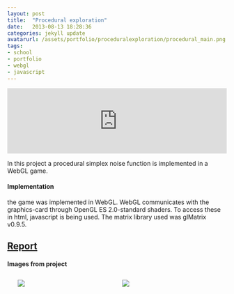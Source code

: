 ```yaml
---
layout: post
title:  "Procedural exploration"
date:   2013-08-13 18:28:36
categories: jekyll update
avatarurl: /assets/portfolio/proceduralexploration/procedural_main.png
tags:
- school
- portfolio
- webgl
- javascript
---
```


<iframe src="http://player.vimeo.com/video/75006612?color=4B0082" width="100%" frameborder="0" webkitallowfullscreen mozallowfullscreen allowfullscreen></iframe> 

In this project a procedural simplex noise function is implemented in a WebGL game.

#### Implementation ####

the game was implemented in WebGL. WebGL communicates with the graphics-card through OpenGL ES 2.0-standard shaders. To access these in html, javascript is being used. The matrix library used was glMatrix v0.9.5.

## [Report][ProceduralReport] ##

#### Images from project ####

<style>
	ul#menu li {
		float: left;
	    display:inline;
	    margin: 10px 10px 0 0;
	}
	ul#menu {
		margin: 0 0 0 0;
	}
	div.img li {
		height: 230px;
		width: 230px;
		overflow: hidden;
	}

	div.img img {
		max-height: 100%;
		max-width: 100%;
	}
</style>

<div class="img">
	<ul id="menu">
		<li><a href="{{ site.baseurl }}/assets/portfolio/proceduralexploration/player_view.png">
			<img src="{{ site.baseurl }}/assets/portfolio/proceduralexploration/player_view.png"/>
		</a>
		</li>
		  	<li><a href="{{ site.baseurl }}/assets/portfolio/proceduralexploration/player_view_dead.png">
			<img src="{{ site.baseurl }}/assets/portfolio/proceduralexploration/player_view_dead.png"/>
		</a>
		</li>
	</ul>

	<ul id="menu">
		<li><a href="{{ site.baseurl }}/assets/portfolio/proceduralexploration/above_hit.png">
			<img src="{{ site.baseurl }}/assets/portfolio/proceduralexploration/above_hit.png"/>
		</a>
		</li>
		  	<li><a href="{{ site.baseurl }}/assets/portfolio/proceduralexploration/cube_light.png">
			<img src="{{ site.baseurl }}/assets/portfolio/proceduralexploration/cube_light.png"/>
		</a>
		</li>
	</ul> 
</div>

[ProceduralReport]: /assets/portfolio/proceduralexploration/Report_andno922_TNM084.pdf